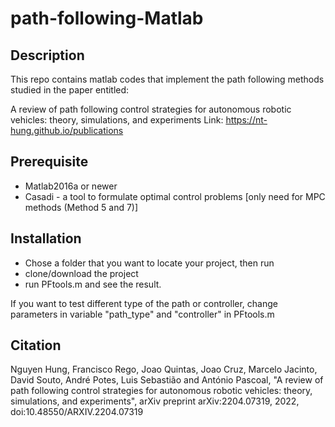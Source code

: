 # path-following-Matlab
## Description
This repo contains matlab codes that implement the path following methods studied in the paper entitled:

A review of path following control strategies for autonomous robotic vehicles: theory, simulations, and experiments
Link: https://nt-hung.github.io/publications

## Prerequisite
- Matlab2016a or newer
- Casadi - a tool to formulate optimal control problems [only need for MPC methods (Method 5 and 7)]

## Installation
- Chose a folder that you want to locate your project, then run
- clone/download the project
- run PFtools.m and see the result.

If you want to test different type of the path or controller, change parameters in variable "path_type" and "controller" in PFtools.m

## Citation
Nguyen Hung, Francisco Rego, Joao Quintas, Joao Cruz, Marcelo Jacinto, David Souto, André Potes, Luis Sebastião and António Pascoal, "A review of path following control strategies for autonomous robotic vehicles: theory, simulations, and experiments", arXiv preprint arXiv:2204.07319, 2022, doi:10.48550/ARXIV.2204.07319